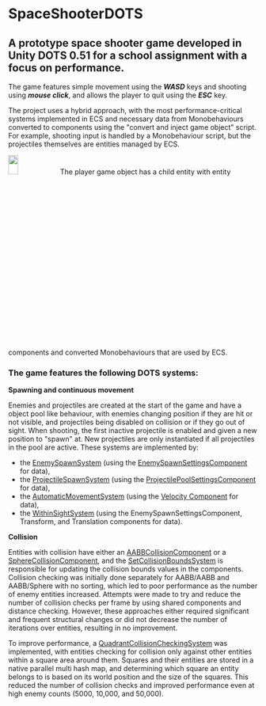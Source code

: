 # SpaceShooterDOTS
## A prototype space shooter game developed in Unity DOTS 0.51 for a school assignment with a focus on performance. 
The game features simple movement using the **_WASD_** keys and shooting using **_mouse click_**, and allows the player to quit using the **_ESC_** key. 

The project uses a hybrid approach, with the most performance-critical systems implemented in ECS and necessary data from Monobehaviours converted to components using the "convert and inject game object" script. For example, shooting input is handled by a Monobehaviour script, but the projectiles themselves are entities managed by ECS. 

<img src="https://user-images.githubusercontent.com/76095991/208082286-faa89aad-8aeb-4598-8f36-3fb8246792ff.png"  width="20%" height="10%"> 
The player game object has a child entity with entity components and converted Monobehaviours that are used by ECS.

### The game features the following DOTS systems:

 **Spawning and continuous movement**
 
Enemies and projectiles are created at the start of the game and have a object pool like behaviour, with enemies changing position if they are hit or not visible, and projectiles being disabled on collision or if they go out of sight. When shooting, the first inactive projectile is enabled and given a new position to "spawn" at. New projectiles are only instantiated if all projectiles in the pool are active. These systems are implemented by:

- the [EnemySpawnSystem](https://github.com/loke934/SpaceShooterDOTS/blob/master/SpaceShooterDOTS/Assets/Scripts/Systems/EnemySpawnSystem.cs) (using the [EnemySpawnSettingsComponent](https://github.com/loke934/SpaceShooterDOTS/blob/master/SpaceShooterDOTS/Assets/Scripts/Components/EnemySpawnSettingsComponent.cs) for data), 
- the [ProjectileSpawnSystem](https://github.com/loke934/SpaceShooterDOTS/blob/master/SpaceShooterDOTS/Assets/Scripts/Systems/ProjectileSpawnSystem.cs) (using the [ProjectilePoolSettingsComponent](https://github.com/loke934/SpaceShooterDOTS/blob/master/SpaceShooterDOTS/Assets/Scripts/Components/ProjectilePoolSettingsComponent.cs) for data), 
- the [AutomaticMovementSystem](https://github.com/loke934/SpaceShooterDOTS/blob/master/SpaceShooterDOTS/Assets/Scripts/Systems/AutomaticMovementSystem.cs) (using the [Velocity Component](https://github.com/loke934/SpaceShooterDOTS/blob/master/SpaceShooterDOTS/Assets/Scripts/Components/VelocityComponent.cs) for data),  
- the [WithinSightSystem](https://github.com/loke934/SpaceShooterDOTS/blob/master/SpaceShooterDOTS/Assets/Scripts/Systems/WithinSightSystem.cs) (using the EnemySpawnSettingsComponent, Transform, and Translation components for data).
 
 **Collision**
 
Entities with collision have either an [AABBCollisionComponent](https://github.com/loke934/SpaceShooterDOTS/blob/master/SpaceShooterDOTS/Assets/Scripts/Components/AABBCollisionComponent.cs) or a [SphereCollisionComponent](https://github.com/loke934/SpaceShooterDOTS/blob/master/SpaceShooterDOTS/Assets/Scripts/Components/SphereCollisionComponent.cs), and the [SetCollisionBoundsSystem](https://github.com/loke934/SpaceShooterDOTS/blob/master/SpaceShooterDOTS/Assets/Scripts/Systems/SetCollisionBoundsSystem.cs) is responsible for updating the collision bounds values in the components. Collision checking was initially done separately for AABB/AABB and AABB/Sphere with no sorting, which led to poor performance as the number of enemy entities increased. Attempts were made to try and reduce the number of collision checks per frame by using shared components and distance checking. However, these approaches either required significant and frequent structural changes or did not decrease the number of iterations over entities, resulting in no improvement.

To improve performance, a [QuadrantCollisionCheckingSystem](https://github.com/loke934/SpaceShooterDOTS/blob/master/SpaceShooterDOTS/Assets/Scripts/Systems/QuadrantCollisionCheckingSystem.cs) was implemented, with entities checking for collision only against other entities within a square area around them. Squares and their entities are stored in a native parallel multi hash map, and determining which square an entity belongs to is based on its world position and the size of the squares. This reduced the number of collision checks and improved performance even at high enemy counts (5000, 10,000, and 50,000).


 



